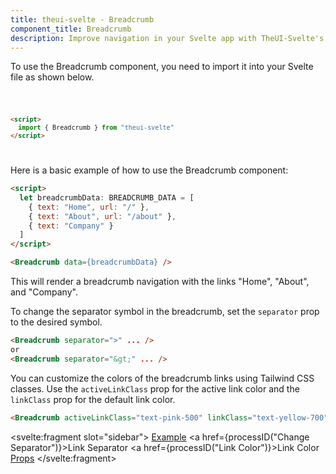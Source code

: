 ```yaml
---
title: theui-svelte - Breadcrumb
component_title: Breadcrumb
description: Improve navigation in your Svelte app with TheUI-Svelte's Breadcrumb component. Guide users effortlessly through your content hierarchy.
---
```


<script lang="ts">
  import type { PageData } from "./$types";
  import DocContainer from "$lib/ui/doc/Container.svelte";
  import Head from "$lib/ui/doc/Head.svelte";
  import Block from "$lib/ui/doc/Block.svelte";
  import Code from "$lib/ui/doc/Code.svelte";
  import DataTable from "$lib/ui/doc/DataTable.svelte";
  import Example from "$lib/ui/doc/Example.svelte";
  import { Breadcrumb } from "theui-svelte";
  import { processID } from "$lib";

  export let data: PageData;

  let example_bc = [
    {
      text: "Home",
      url: "/",
    },
    {
      text: "About",
      url: "/about",
    },
    {
      text: "Company"
    },
  ];
</script>

<DocContainer>
  <Head title="Breadcrumb" text="The Breadcrumb component displays the location of the current page within a navigational hierarchy. It helps users understand the structure of your site and navigate back to previous pages easily." />
  <Block title="Setup">
  <p class="not-props">To use the Breadcrumb component, you need to import it into your Svelte file as shown below.</p>
<Code title="Import">

```html
<script>
  import { Breadcrumb } from "theui-svelte"
</script>
```
</Code>
  </Block>


  <Block title="Example">
  <p class="not-props mb-4">Here is a basic example of how to use the Breadcrumb component:</p>
    <Example>
      <svelte:fragment slot="example">
        <Breadcrumb data={example_bc} class="bg-primary" />
      </svelte:fragment>
<div slot="code">

```html
<script>
  let breadcrumbData: BREADCRUMB_DATA = [
    { text: "Home", url: "/" },
    { text: "About", url: "/about" },
    { text: "Company" }
  ]
</script>

<Breadcrumb data={breadcrumbData} />
```
</div>
    </Example>
    <p class="not-props mb-4">This will render a breadcrumb navigation with the links "Home", "About", and "Company".</p>
  </Block>


  <Block title="Change Separator">
    <p class="not-prose mb-4">To change the separator symbol in the breadcrumb, set the <code>separator</code> prop to the desired symbol.</p>
    <Example>
      <svelte:fragment slot="example">
        <Breadcrumb data={example_bc} separator="&gt;" />
      </svelte:fragment>
<div slot="code">

```html
<Breadcrumb separator=">" ... />
or
<Breadcrumb separator="&gt;" ... />
```
</div>
    </Example>
  </Block>

  <Block title="Link Color">
    <p class="not-prose mb-4">You can customize the colors of the breadcrumb links using Tailwind CSS classes. Use the <code>activeLinkClass</code> prop for the active link color and the <code>linkClass</code> prop for the default link color.</p>
    <Example>
      <svelte:fragment slot="example">
        <Breadcrumb data={example_bc} activeLinkClass="text-pink-500" linkClass="text-yellow-700" />
      </svelte:fragment>
<div slot="code">

```html
<Breadcrumb activeLinkClass="text-pink-500" linkClass="text-yellow-700" ... />
```
</div>
    </Example>
  </Block>

  <Block title="Props">
    <DataTable data={data.component.props} hideText={true} />
  </Block>

  <svelte:fragment slot="sidebar">
    <a href="#example">Example</a>
    <a href={processID("Change Separator")}>Link Separator</a>
    <a href={processID("Link Color")}>Link Color</a>
    <a href="#props">Props</a>
  </svelte:fragment>

</DocContainer>